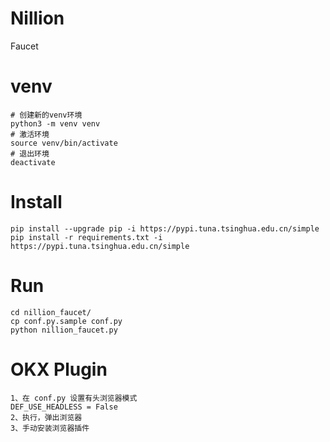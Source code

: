 # Nillion
Faucet

# venv
```
# 创建新的venv环境
python3 -m venv venv
# 激活环境
source venv/bin/activate
# 退出环境
deactivate
```

# Install
```
pip install --upgrade pip -i https://pypi.tuna.tsinghua.edu.cn/simple
pip install -r requirements.txt -i https://pypi.tuna.tsinghua.edu.cn/simple
```

# Run
```
cd nillion_faucet/
cp conf.py.sample conf.py
python nillion_faucet.py
```

# OKX Plugin
```
1、在 conf.py 设置有头浏览器模式
DEF_USE_HEADLESS = False
2、执行，弹出浏览器
3、手动安装浏览器插件
```
